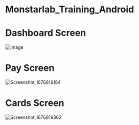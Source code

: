 # Monstarlab_Training_Android

# Dashboard Screen
![image](https://user-images.githubusercontent.com/82720293/220011280-335cbbc1-8f09-44ca-bffa-f270c9e6c212.png)


# Pay Screen
![Screenshot_1676819184](https://user-images.githubusercontent.com/82720293/219956790-af250f4b-11c9-422c-bf4a-989c1ba85e76.png)

# Cards Screen
![Screenshot_1676819362](https://user-images.githubusercontent.com/82720293/219956800-196b15db-e9c4-4f9b-9342-deb7c66bbea3.png)
